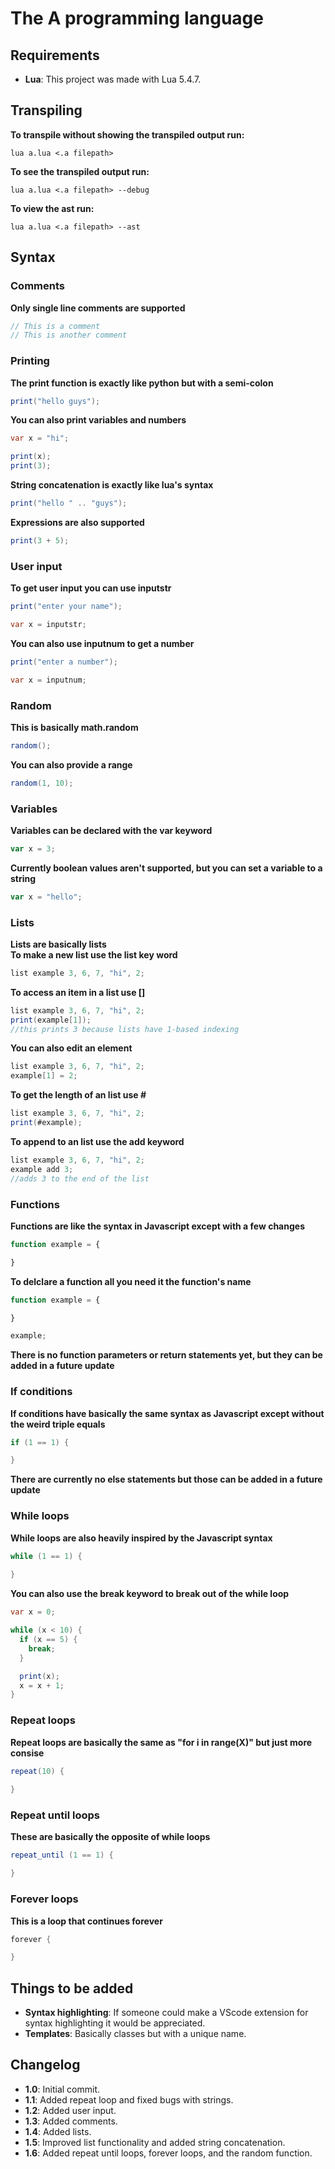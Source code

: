 # The A programming language

## Requirements

- **Lua**: This project was made with Lua 5.4.7.

## Transpiling

**To transpile without showing the transpiled output run:**

```console
lua a.lua <.a filepath>
```

**To see the transpiled output run:**

```console
lua a.lua <.a filepath> --debug
```

**To view the ast run:**

```console
lua a.lua <.a filepath> --ast
```

## Syntax

### Comments

**Only single line comments are supported**

```javascript
// This is a comment
// This is another comment
```

### Printing

**The print function is exactly like python but with a semi-colon**

```java
print("hello guys");
```

**You can also print variables and numbers**

```java
var x = "hi";

print(x);
print(3);
```

**String concatenation is exactly like lua's syntax**

```java
print("hello " .. "guys");
```

**Expressions are also supported**

```java
print(3 + 5);
```

### User input

**To get user input you can use inputstr**

```java
print("enter your name");

var x = inputstr;
```

**You can also use inputnum to get a number**

```java
print("enter a number");

var x = inputnum;
```

### Random

**This is basically math.random**

```java
random();
```

**You can also provide a range**
```java
random(1, 10);
```

### Variables

**Variables can be declared with the var keyword**

```javascript
var x = 3;
```

**Currently boolean values aren't supported, but you can set a variable to a string**

```javascript
var x = "hello";
```

### Lists

**Lists are basically lists**
<br>
**To make a new list use the list key word**

```java
list example 3, 6, 7, "hi", 2;
```

**To access an item in a list use []**

```java
list example 3, 6, 7, "hi", 2;
print(example[1]);
//this prints 3 because lists have 1-based indexing
```

**You can also edit an element**
```java
list example 3, 6, 7, "hi", 2;
example[1] = 2;
```

**To get the length of an list use #**
```java
list example 3, 6, 7, "hi", 2;
print(#example);
```

**To append to an list use the add keyword**
```java
list example 3, 6, 7, "hi", 2;
example add 3;
//adds 3 to the end of the list
```

### Functions

**Functions are like the syntax in Javascript except with a few changes**

```javascript
function example = {

}
```

**To delclare a function all you need it the function's name**

```javascript
function example = {

}

example;
```

**There is no function parameters or return statements yet, but they can be added in a future update**

### If conditions

**If conditions have basically the same syntax as Javascript except without the weird triple equals**

```java
if (1 == 1) {

}
```

**There are currently no else statements but those can be added in a future update**

### While loops

**While loops are also heavily inspired by the Javascript syntax**

```java
while (1 == 1) {
  
}
```

**You can also use the break keyword to break out of the while loop**

```java
var x = 0;

while (x < 10) {
  if (x == 5) {
    break;
  }

  print(x);
  x = x + 1;
}
```

### Repeat loops

**Repeat loops are basically the same as "for i in range(X)" but just more consise**

```java
repeat(10) {
  
}
```

### Repeat until loops

**These are basically the opposite of while loops**
```java
repeat_until (1 == 1) {

}
```

### Forever loops

**This is a loop that continues forever**

```java
forever {

}
```

## Things to be added
- **Syntax highlighting**: If someone could make a VScode extension for syntax highlighting it would be appreciated.
- **Templates**: Basically classes but with a unique name.

## Changelog

- **1.0**: Initial commit.
- **1.1**: Added repeat loop and fixed bugs with strings.
- **1.2**: Added user input.
- **1.3**: Added comments.
- **1.4**: Added lists.
- **1.5**: Improved list functionality and added string concatenation.
- **1.6**: Added repeat until loops, forever loops, and the random function.
